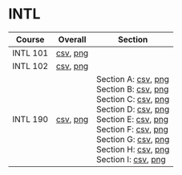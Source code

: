 # INTL

| Course | Overall | Section |
| ------ | ------- | ------- |
| INTL 101 | [csv](https://github.com/UCSD-Historical-Enrollment-Data/2024Spring/blob/main/overall/INTL%20101.csv), [png](https://raw.githubusercontent.com/UCSD-Historical-Enrollment-Data/2024Spring/main/plot_overall/INTL%20101.png) |  |
| INTL 102 | [csv](https://github.com/UCSD-Historical-Enrollment-Data/2024Spring/blob/main/overall/INTL%20102.csv), [png](https://raw.githubusercontent.com/UCSD-Historical-Enrollment-Data/2024Spring/main/plot_overall/INTL%20102.png) |  |
| INTL 190 | [csv](https://github.com/UCSD-Historical-Enrollment-Data/2024Spring/blob/main/overall/INTL%20190.csv), [png](https://raw.githubusercontent.com/UCSD-Historical-Enrollment-Data/2024Spring/main/plot_overall/INTL%20190.png) | Section A: [csv](https://github.com/UCSD-Historical-Enrollment-Data/2024Spring/blob/main/section/INTL%20190_A.csv), [png](https://raw.githubusercontent.com/UCSD-Historical-Enrollment-Data/2024Spring/main/plot_section/INTL%20190_A.png)<br>Section B: [csv](https://github.com/UCSD-Historical-Enrollment-Data/2024Spring/blob/main/section/INTL%20190_B.csv), [png](https://raw.githubusercontent.com/UCSD-Historical-Enrollment-Data/2024Spring/main/plot_section/INTL%20190_B.png)<br>Section C: [csv](https://github.com/UCSD-Historical-Enrollment-Data/2024Spring/blob/main/section/INTL%20190_C.csv), [png](https://raw.githubusercontent.com/UCSD-Historical-Enrollment-Data/2024Spring/main/plot_section/INTL%20190_C.png)<br>Section D: [csv](https://github.com/UCSD-Historical-Enrollment-Data/2024Spring/blob/main/section/INTL%20190_D.csv), [png](https://raw.githubusercontent.com/UCSD-Historical-Enrollment-Data/2024Spring/main/plot_section/INTL%20190_D.png)<br>Section E: [csv](https://github.com/UCSD-Historical-Enrollment-Data/2024Spring/blob/main/section/INTL%20190_E.csv), [png](https://raw.githubusercontent.com/UCSD-Historical-Enrollment-Data/2024Spring/main/plot_section/INTL%20190_E.png)<br>Section F: [csv](https://github.com/UCSD-Historical-Enrollment-Data/2024Spring/blob/main/section/INTL%20190_F.csv), [png](https://raw.githubusercontent.com/UCSD-Historical-Enrollment-Data/2024Spring/main/plot_section/INTL%20190_F.png)<br>Section G: [csv](https://github.com/UCSD-Historical-Enrollment-Data/2024Spring/blob/main/section/INTL%20190_G.csv), [png](https://raw.githubusercontent.com/UCSD-Historical-Enrollment-Data/2024Spring/main/plot_section/INTL%20190_G.png)<br>Section H: [csv](https://github.com/UCSD-Historical-Enrollment-Data/2024Spring/blob/main/section/INTL%20190_H.csv), [png](https://raw.githubusercontent.com/UCSD-Historical-Enrollment-Data/2024Spring/main/plot_section/INTL%20190_H.png)<br>Section I: [csv](https://github.com/UCSD-Historical-Enrollment-Data/2024Spring/blob/main/section/INTL%20190_I.csv), [png](https://raw.githubusercontent.com/UCSD-Historical-Enrollment-Data/2024Spring/main/plot_section/INTL%20190_I.png) |
